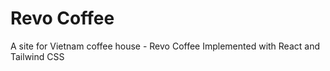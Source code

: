 # Revo Coffee
A site for Vietnam coffee house - Revo Coffee
Implemented with React and Tailwind CSS
